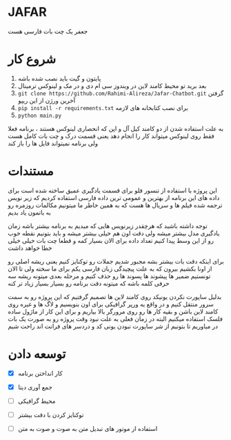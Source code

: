# JAFAR
جعفر یک چت بات فارسی هست
# شروع کار
1. پایتون و گیت باید نصب شده باشه
2. بعد برید تو محیط کامند لاین در ویندوز سی ام دی و در مک و لینوکس ترمینال
3. ```git clone https://github.com/Rahimi-Alireza/Jafar-Chatbot.git``` گرفتن آخرین ورژن از این ریپو
4. ```pip install -r requirements.txt``` برای نصب کتابخانه های لازمه
5. ```python main.py ```

به علت استفاده شدن از دو کامند کیل آل و اپن که انحصاری لینوکس هستند ، برنامه فعلا فقط روی لینوکس میتواند کار را انجام دهد
یعنی قسمت درک و چت بات کامل هست ولی برنامه نمیتواند فایل ها را باز کند 
# مستندات
این پروژه با استفاده از تنسور فلو برای قسمت یادگیری عمیق ساخته شده است
برای داده های این برنامه از بهترین و عمومی ترین داده فارسی استفاده کردیم که زیر نویس ترجمه شده فیلم ها و سریال ها هست
که به همین خاطر ما میتونیم مکالمات روزمره رو به باتمون یاد بدیم

توجه داشته باشید که هرچقدر زیرنویس هایی که میدیم به برنامه بیشتر باشه زمان یادگیری مدل بیشتر میشه
ولی دقت اون هم خیلی بیشتر میشه و باید بتونیم نقطه خوب رو از این وسط پیدا کنیم 
تعداد داده برای الان بسیار کمه و قطعا چت بات خیلی خیلی خطا خواهد داشت

برای اینکه دقت بات بیشتر بشه مجبور شدیم جملات رو توکنایز کنیم یعنی ریشه اصلی رو از اونا بکشیم بیرون
که به علت پیچیدگی زبان فارسی یکم برای ما سخته ولی تا الان تونستیم ضمیر ها پیشوند ها پسوند ها رو حذف کنیم
و مرحله بعدی میتونه ریشه سه حرفی کلمه باشه که میتونه دقت برنامه رو بسیار بسیار زیاد تر کنه

بدلیل ساپورت نکردن یونیکد روی کامند لاین ها تصمیم گرفتیم که این پروژه رو به سمت سرور منتقل کنیم و در واقع یه ورپر گرافیکی برای اون بنویسیم
و لاگ ها و غیره روی کامند لاین باشن و بقیه کار ها رو روی مرورگر بالا بیاریم و برای این کار از ماژول ساده فلسک استفاده میکنیم
البته در زمان فعلی به علت نبود وقت پروژه رو به صورت یک بات در میاوریم تا بتونیم از شر ساپورت نبودن یونی کد و دردسر های فرانت اند راحت شیم

# توسعه دادن
- [x] کار انداختن برنامه
- [x] جمع آوری دیتا
- [ ] محیط گرافیکی
- [ ] توکنایز کردن با دقت بیشتر
- [ ] استفاده از موتور های تبدیل متن به صوت و صوت به متن


